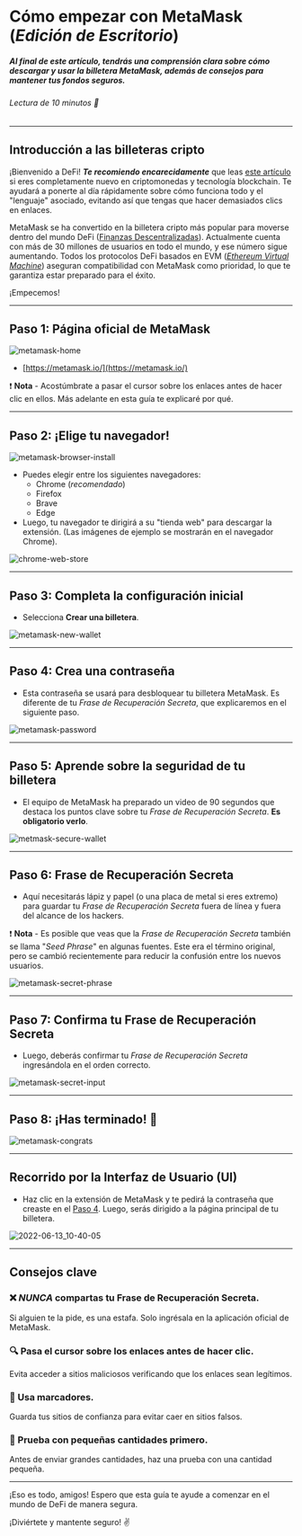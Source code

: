 # Cómo empezar con MetaMask (_Edición de Escritorio_)

##### Al final de este artículo, tendrás una comprensión clara sobre cómo descargar y usar la billetera MetaMask, además de consejos para mantener tus fondos seguros.
###### Lectura de 10 minutos 📖

---

## Introducción a las billeteras cripto

¡Bienvenido a DeFi! **_Te recomiendo encarecidamente_** que leas [este artículo](https://metamask.zendesk.com/hc/en-us/articles/360015489611) si eres completamente nuevo en criptomonedas y tecnología blockchain. Te ayudará a ponerte al día rápidamente sobre cómo funciona todo y el "lenguaje" asociado, evitando así que tengas que hacer demasiados clics en enlaces.

MetaMask se ha convertido en la billetera cripto más popular para moverse dentro del mundo DeFi ([Finanzas Descentralizadas](https://blog.coinbase.com/a-beginners-guide-to-decentralized-finance-defi-574c68ff43c4)). Actualmente cuenta con más de 30 millones de usuarios en todo el mundo, y ese número sigue aumentando. Todos los protocolos DeFi basados en EVM ([_Ethereum Virtual Machine_](https://moralis.io/evm-explained-what-is-ethereum-virtual-machine/)) aseguran compatibilidad con MetaMask como prioridad, lo que te garantiza estar preparado para el éxito.

¡Empecemos!

---

## Paso 1: Página oficial de MetaMask

![metamask-home](https://user-images.githubusercontent.com/17716182/173207762-1c1f118c-d98a-4f9e-8bf4-e2826bf0d083.png)

- [https://metamask.io/](https://metamask.io/)

❗ **Nota** - Acostúmbrate a pasar el cursor sobre los enlaces antes de hacer clic en ellos. Más adelante en esta guía te explicaré por qué.

---

## Paso 2: ¡Elige tu navegador!

![metamask-browser-install](https://user-images.githubusercontent.com/17716182/173207784-9aea1c1f-4bd9-4a8e-b11c-d927a4a1753b.png)

- Puedes elegir entre los siguientes navegadores:
  - Chrome (_recomendado_)
  - Firefox
  - Brave
  - Edge
- Luego, tu navegador te dirigirá a su "tienda web" para descargar la extensión. (Las imágenes de ejemplo se mostrarán en el navegador Chrome).

![chrome-web-store](https://user-images.githubusercontent.com/17716182/173207996-306f379f-fee9-4547-937d-e4f6a0de7a3a.png)

---

## Paso 3: Completa la configuración inicial

- Selecciona **Crear una billetera**.

![metamask-new-wallet](https://user-images.githubusercontent.com/17716182/173207807-3b03ad08-84a7-40f3-b335-df2ddddeae17.png)

---

## Paso 4: Crea una contraseña

- Esta contraseña se usará para desbloquear tu billetera MetaMask. Es diferente de tu _Frase de Recuperación Secreta_, que explicaremos en el siguiente paso.

![metamask-password](https://user-images.githubusercontent.com/17716182/173207815-3697a21c-5a5f-488b-9e25-c999df742ea7.png)

---

## Paso 5: Aprende sobre la seguridad de tu billetera

- El equipo de MetaMask ha preparado un video de 90 segundos que destaca los puntos clave sobre tu _Frase de Recuperación Secreta_. **Es obligatorio verlo**.

![metmask-secure-wallet](https://user-images.githubusercontent.com/17716182/173207822-7da62974-92d5-4911-8bb2-72d5bf7c3570.png)

---

## Paso 6: Frase de Recuperación Secreta

- Aquí necesitarás lápiz y papel (o una placa de metal si eres extremo) para guardar tu _Frase de Recuperación Secreta_ fuera de línea y fuera del alcance de los hackers.

❗ **Nota** - Es posible que veas que la _Frase de Recuperación Secreta_ también se llama "_Seed Phrase_" en algunas fuentes. Este era el término original, pero se cambió recientemente para reducir la confusión entre los nuevos usuarios.

![metamask-secret-phrase](https://user-images.githubusercontent.com/17716182/173207832-f8f193a9-3ed4-4b90-af5f-fbf2714a071b.png)

---

## Paso 7: Confirma tu Frase de Recuperación Secreta

- Luego, deberás confirmar tu _Frase de Recuperación Secreta_ ingresándola en el orden correcto.

![metamask-secret-input](https://user-images.githubusercontent.com/17716182/173207841-6ad0d8cd-0875-4c50-ba6f-eac002a995b4.png)

---

## Paso 8: ¡Has terminado! 🥳

![metamask-congrats](https://user-images.githubusercontent.com/17716182/173207846-682b38d0-eecf-4bc7-a1fc-ae27044c5003.png)

---

## Recorrido por la Interfaz de Usuario (UI)

* Haz clic en la extensión de MetaMask y te pedirá la contraseña que creaste en el [Paso 4](#paso-4-crea-una-contraseña). Luego, serás dirigido a la página principal de tu billetera.

![2022-06-13_10-40-05](https://user-images.githubusercontent.com/17716182/173393351-ed2c11f1-729d-4ede-bd5e-f9f790064bcb.png)

---

## Consejos clave

### ❌ _NUNCA_ compartas tu Frase de Recuperación Secreta.
Si alguien te la pide, es una estafa. Solo ingrésala en la aplicación oficial de MetaMask.

### 🔍 Pasa el cursor sobre los enlaces antes de hacer clic.
Evita acceder a sitios maliciosos verificando que los enlaces sean legítimos.

### 📌 Usa marcadores.
Guarda tus sitios de confianza para evitar caer en sitios falsos.

### 💸 Prueba con pequeñas cantidades primero.
Antes de enviar grandes cantidades, haz una prueba con una cantidad pequeña.

---

¡Eso es todo, amigos! Espero que esta guía te ayude a comenzar en el mundo de DeFi de manera segura.

¡Diviértete y mantente seguro! ✌️
